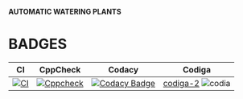 **AUTOMATIC WATERING PLANTS**

# **BADGES**
|CI|CppCheck|Codacy|Codiga|
---|---|---|---|
|[![CI](https://github.com/sainimitha/M2-EmbSys/actions/workflows/main.yml/badge.svg)](https://github.com/sainimitha/M2-EmbSys/actions/workflows/main.yml)|[![Cppcheck](https://github.com/sainimitha/M2-EmbSys/actions/workflows/c-Build.yml/badge.svg)](https://github.com/sainimitha/M2-EmbSys/actions/workflows/c-Build.yml)|[![Codacy Badge](https://app.codacy.com/project/badge/Grade/5441c3fa579447b4b128b5243880f47e)](https://www.codacy.com/gh/sainimitha/M2-EmbSys/dashboard?utm_source=github.com&amp;utm_medium=referral&amp;utm_content=sainimitha/M2-EmbSys&amp;utm_campaign=Badge_Grade)|[codiga-2](https://user-images.githubusercontent.com/77672209/157001466-6df0091f-14dc-4d4e-9441-5981b630008e.svg) ![codia](https://user-images.githubusercontent.com/77672209/157001409-b4fb40db-01fb-4ae8-b1ad-3a930ff233bd.svg)|